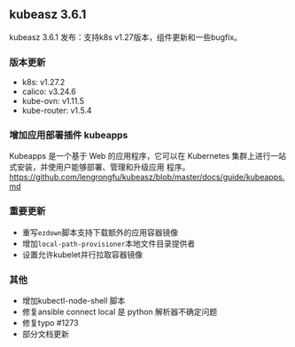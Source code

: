 ## kubeasz 3.6.1

kubeasz 3.6.1 发布：支持k8s v1.27版本，组件更新和一些bugfix。

### 版本更新

- k8s: v1.27.2
- calico: v3.24.6
- kube-ovn: v1.11.5
- kube-router: v1.5.4

### 增加应用部署插件 kubeapps

Kubeapps 是一个基于 Web 的应用程序，它可以在 Kubernetes 集群上进行一站式安装，并使用户能够部署、管理和升级应用
程序。https://github.com/lengrongfu/kubeasz/blob/master/docs/guide/kubeapps.md

### 重要更新

- 重写`ezdown`脚本支持下载额外的应用容器镜像
- 增加`local-path-provisioner`本地文件目录提供者
- 设置允许kubelet并行拉取容器镜像

### 其他

- 增加kubectl-node-shell 脚本
- 修复ansible connect local 是 python 解析器不确定问题
- 修复typo #1273
- 部分文档更新
